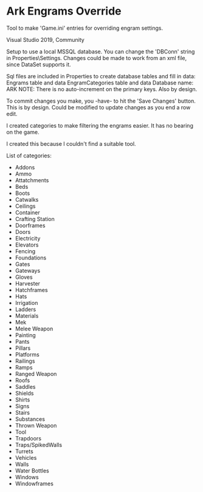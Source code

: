 # Ark Engrams Override
 Tool to make 'Game.ini' entries for overriding engram settings.
 
Visual Studio 2019, Community

Setup to use a local MSSQL database. You can change the 'DBConn' string in Properties\Settings.
Changes could be made to work from an xml file, since DataSet supports it.

Sql files are included in Properties to create database tables and fill in data:
	Engrams table and data
	EngramCategories table and data
Database name:  ARK
NOTE: There is no auto-increment on the primary keys. Also by design.

To commit changes you make, you -have- to hit the 'Save Changes' button.
This is by design.
Could be modified to update changes as you end a row edit.

I created categories to make filtering the engrams easier.
It has no bearing on the game.



I created this because I couldn't find a suitable tool.

List of categories:
* Addons
* Ammo
* Attatchments
* Beds
* Boots
* Catwalks
* Ceilings
* Container
* Crafting Station
* Doorframes
* Doors
* Electricity
* Elevators
* Fencing
* Foundations
* Gates
* Gateways
* Gloves
* Harvester
* Hatchframes
* Hats
* Irrigation
* Ladders
* Materials
* Mek
* Melee Weapon
* Painting
* Pants
* Pillars
* Platforms
* Railings
* Ramps
* Ranged Weapon
* Roofs
* Saddles
* Shields
* Shirts
* Signs
* Stairs
* Substances
* Thrown Weapon
* Tool
* Trapdoors
* Traps/SpikedWalls
* Turrets
* Vehicles
* Walls
* Water Bottles
* Windows
* Windowframes
